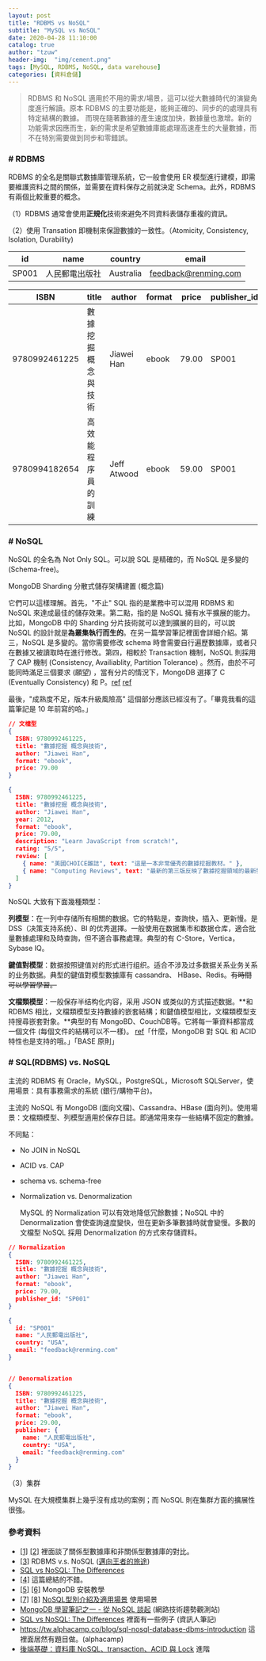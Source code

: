 ```yaml
---
layout: post
title: "RDBMS vs NoSQL"
subtitle: "MySQL vs NoSQL"
date: 2020-04-28 11:10:00
catalog: true
author: "tzuw"
header-img:  "img/cement.png"
tags: [MySQL, RDBMS, NoSQL, data warehouse] 
categories: [資料倉儲]
---
```


>   RDBMS 和 NoSQL 適用於不用的需求/場景，這可以從大數據時代的演變角度進行解讀。原本 RDBMS 的主要功能是，能夠正確的、同步的的處理具有特定結構的數據。 而現在隨著數據的產生速度加快，數據量也激增。新的功能需求因應而生，新的需求是希望數據庫能處理高速產生的大量數據，而不在特別需要做到同步和零錯誤。



### # RDBMS

RDBMS 的全名是關聯式數據庫管理系統，它一般會使用 ER 模型進行建模，即需要維護资料之間的關係，並需要在資料保存之前就決定 Schema。此外，RDBMS 有兩個比較重要的概念。

（1）RDBMS 通常會使用**正規化**技術來避免不同資料表儲存重複的資訊。

（2）使用 Transation 即機制來保證數據的一致性。（Atomicity, Consistency, Isolation, Durability)



| id    | name           | country   | email                |
| ----- | -------------- | --------- | -------------------- |
| SP001 | 人民郵電出版社 | Australia | feedback@renming.com |

| ISBN          | title               | author      | format | price | publisher_id |
| ------------- | ------------------- | ----------- | ------ | ----- | ------------ |
| 9780992461225 | 數據挖掘 概念與技術 | Jiawei Han  | ebook  | 79.00 | SP001        |
| 9780994182654 | 高效能程序員的訓練  | Jeff Atwood | ebook  | 59.00 | SP001        |



### # NoSQL

NoSQL 的全名為 Not Only SQL。可以說 SQL 是精確的，而 NoSQL 是多變的 (Schema-free)。

MongoDB Sharding 分散式儲存架構建置 (概念篇)

它們可以這樣理解。首先，"不止" SQL 指的是業務中可以混用 RDBMS 和 NoSQL 來達成最佳的儲存效果。第二點，指的是 NoSQL 擁有水平擴展的能力。比如，MongoDB 中的 Sharding 分片技術就可以達到擴展的目的，可以說 NoSQL 的設計就是**為叢集執行而生的**。在另一篇學習筆記裡面會詳細介紹。第三，NoSQL 是多變的。當你需要修改 schema 時會需要自行遍歷數據庫，或者只在數據又被讀取時在進行修改。第四，相較於 Transaction 機制，NoSQL 則採用了 CAP 機制 (Consistency, Availiablity, Partition Tolerance) 。然而，由於不可能同時滿足三個要求 (願望) ，當有分片的情況下，MongoDB 選擇了 C (Eventually Consistency) 和 P。[ref](https://www.quora.com/Why-doesnt-MongoDB-have-availability-in-the-CAP-theorem) [ref](https://www.ithome.com.tw/news/92506)

最後，"成熟度不足，版本升級風險高" 這個部分應該已經沒有了。「畢竟我看的這篇筆記是 10 年前寫的哈。」



```json
// 文檔型
{
  ISBN: 9780992461225,
  title: "數據挖掘 概念與技術",
  author: "Jiawei Han",
  format: "ebook",
  price: 79.00
}

{
  ISBN: 9780992461225,
  title: "數據挖掘 概念與技術",
  author: "Jiawei Han",
  year: 2012,
  format: "ebook",
  price: 79.00,
  description: "Learn JavaScript from scratch!",
  rating: "5/5",
  review: [
    { name: "美國CHOICE雜誌", text: "這是一本非常優秀的數據挖掘教材。" },
    { name: "Computing Reviews", text: "最新的第三版反映了數據挖掘領域的最新發展和變化。" }
  ]
}
```



NoSQL 大致有下面幾種類型：

**列模型**：在一列中存储所有相關的数据。它的特點是，查詢快，插入、更新慢。是 DSS（决策支持系统）、BI 的优秀選擇。一般使用在数据集市和数据仓库，適合批量數據處理和及時查詢，但不適合事務處理。典型的有 C-Store，Vertica， Sybase IQ。

**鍵值對模型**：数据按照键值对的形式进行组织。适合不涉及过多数据关系业务关系的业务数据。典型的鍵值對模型數據庫有 cassandra、 HBase、Redis。~~有時間可以學習學習。~~

**文檔類模型**：一般保存半结构化内容，采用 JSON 或类似的方式描述数据。**和 RDBMS 相比，文檔類模型支持數據的嵌套結構；和鍵值模型相比，文檔類模型支持搜尋嵌套對象。**典型的有 MongoBD、CouchDB等。它將每一筆資料都當成一個文件 (每個文件的結構可以不一樣)。 [ref](https://blog.csdn.net/dellme99/article/details/16968979)「什麼，MongoDB 對 SQL 和 ACID 特性也是支持的哦。」「BASE 原則」



### # SQL(RDBMS) vs. NoSQL

主流的 RDBMS 有 Oracle，MySQL，PostgreSQL，Microsoft SQLServer，使用場景：具有事務需求的系統 (銀行/購物平台)。

主流的 NoSQL 有 MongoDB (面向文檔)、Cassandra、HBase (面向列)。使用場景：文檔類模型、列模型適用於保存日誌。即通常用來存一些結構不固定的數據。

不同點：

-   No JOIN in NoSQL

-   ACID vs. CAP

-   schema vs. schema-free

-   Normalization vs. Denormalization

    MySQL 的 Normalization 可以有效地降低冗餘數據；NoSQL 中的 Denormalization 會使查詢速度變快，但在更新多筆數據時就會變慢。多數的文檔型 NoSQL 採用 Denormalization 的方式來存儲資料。

```json
// Normalization
{
  ISBN: 9780992461225,
  title: "數據挖掘 概念與技術",
  author: "Jiawei Han",
  format: "ebook",
  price: 79.00,
  publisher_id: "SP001"
}

{
  id: "SP001"
  name: "人民郵電出版社",
  country: "USA",
  email: "feedback@renming.com"
}


// Denormalization
{
  ISBN: 9780992461225,
  title: "數據挖掘 概念與技術",
  author: "Jiawei Han",
  format: "ebook",
  price: 29.00,
  publisher: {
    name: "人民郵電出版社",
    country: "USA",
    email: "feedback@renming.com"
  }
}
```

（3）集群

MySQL 在大規模集群上幾乎沒有成功的案例；而 NoSQL 則在集群方面的擴展性很強。



### 參考資料

-   [[1]](https://www.cnblogs.com/beilin/p/6007080.html)  [[2]](https://www.cnblogs.com/beilin/p/5981870.html)  裡面談了關係型數據庫和非關係型數據庫的對比。
-   [[3]](https://shininglionking.blogspot.com/2018/04/rdbms-vs-nosql.html)  RDBMS v.s. NoSQL  ([邁向王者的旅途](https://shininglionking.blogspot.com/))
-   [SQL vs NoSQL: The Differences](https://www.kshuang.xyz/doku.php/database:sql_vs_nosql)
-   [[4]](https://www.tamr.com/blog/rdbms-vs-nosql-data-flexibility/) 這篇總結的不錯。
-   [[5]](https://www.ithome.com.tw/news/92506)  [[6]](https://dotblogs.com.tw/explooosion/2018/01/21/040728)  MongoDB 安裝教學
-   [[7]](https://kknews.cc/zh-tw/code/8oao9aq.html)  [[8]](https://www.infoq.cn/article/2014/01/nosql-vs-rdbms)  [NoSQL型別介紹及適用場景](https://codertw.com/%E7%A8%8B%E5%BC%8F%E8%AA%9E%E8%A8%80/556428/)  使用場景
-   [MongoDB 學習筆記之一 - 從 NoSQL 談起](http://garyliutw.blogspot.com/2014/05/mongodb-nosql.html)  (網路技術趨勢觀測站)
-   [SQL vs NoSQL: The Differences](https://www.kshuang.xyz/doku.php/database:sql_vs_nosql)  裡面有一些例子 (資訊人筆記)
-   https://tw.alphacamp.co/blog/sql-nosql-database-dbms-introduction 這裡面居然有題目做。(alphacamp)
-   [後端基礎：資料庫 NoSQL、transaction、ACID 與 Lock](https://medium.com/@hugh_Program_learning_diary_Js/%E5%BE%8C%E7%AB%AF%E5%9F%BA%E7%A4%8E-%E8%B3%87%E6%96%99%E5%BA%AB-nosql-transaction-acid-%E8%88%87-lock-882f3079fd3d)  進階

